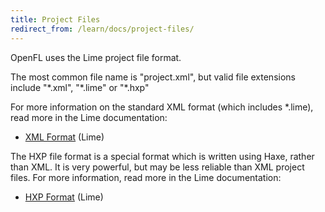 ```yaml
---
title: Project Files
redirect_from: /learn/docs/project-files/
---
```


OpenFL uses the Lime project file format.

The most common file name is "project.xml", but valid file extensions include "\*.xml", "\*.lime" or "\*.hxp"

For more information on the standard XML format (which includes \*.lime), read more in the Lime documentation:

 * [XML Format](/lime/docs/project-files/xml-format/) (Lime)

The HXP file format is a special format which is written using Haxe, rather than XML. It is very powerful, but may be less reliable than XML project files. For more information, read more in the Lime documentation:

 * [HXP Format](/lime/docs/project-files/hxp-format/) (Lime)